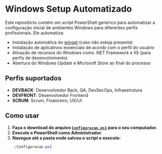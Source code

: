 # Windows Setup Automatizado

Este repositório contém um script PowerShell genérico para automatizar a configuração inicial de ambientes Windows para diferentes perfis profissionais. Ele automatiza:

- Instalação automática do [winget](https://learn.microsoft.com/pt-br/windows/package-manager/winget/) (caso não esteja presente)
- Instalação de aplicativos essenciais de acordo com o perfil do usuário
- Ativação de recursos do Windows como .NET Framework e IIS (para perfis de desenvolvimento)
- Abertura do Windows Update e Microsoft Store ao final do processo

## Perfis suportados

- **DEVBACK**: Desenvolvedor Back, QA, DevSecOps, Infraestrutura
- **DEVFRONT**: Desenvolvedor Frontend
- **SCRUM**: Scrum, Financeiro, UX/UI

## Como usar

1. **Faça o download do arquivo [`Configuracao.ps1`](./Configuracao.ps1) para o seu computador.**
2. **Execute o PowerShell como Administrador.**
3. **Navegue até a pasta onde salvou o script e execute:**
   ```powershell
   ./Configuracao.ps1
